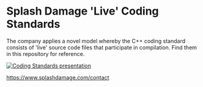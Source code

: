 # Splash Damage 'Live' Coding Standards

The company applies a novel model whereby the C++ coding standard consists of 'live' source code files that participate in compilation. Find them in this repository for reference.

[![Coding Standards presentation](http://img.youtube.com/vi/j0CYkFPGjNg/0.jpg)](http://www.youtube.com/watch?v=j0CYkFPGjNg)

https://www.splashdamage.com/contact
